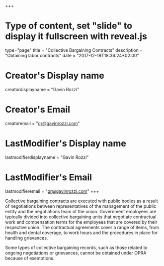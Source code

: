 +++
# Type of content, set "slide" to display it fullscreen with reveal.js
type="page"
title = "Collective Bargaining Contracts"
description = "Obtaining labor contracts"
date = "2017-12-19T18:36:24+02:00"
# Creator's Display name
creatordisplayname = "Gavin Rozzi"
# Creator's Email
creatoremail = "gr@gavinrozzi.com"
# LastModifier's Display name
lastmodifierdisplayname = "Gavin Rozzi"
# LastModifier's Email
lastmodifieremail = "gr@gavinrozzi.com"
+++

Collective bargaining contracts are executed with public bodies as a result of negotiations between representatives of the management of the public entity and the negotiations team of the union. Government employees are typically divided into collective bargaining units that negotiate contractual work and compensation terms for the employees that are covered by their respective union. The contractual agreements cover a range of items, from health and dental coverage, to work hours and the procedures in place for handling grievances.

Some types of collective bargaining records, such as those related to ongoing negotiations or grievances, cannot be obtained under OPRA because of exemptions.
